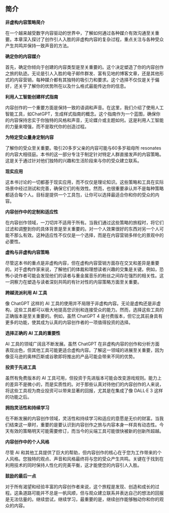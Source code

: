 ## 简介

**非虚构内容策略简介**

在一个越来越受数字内容驱动的世界中，了解如何通过各种媒介有效沟通至关重要。本章深入探讨了创作引人入胜的非虚构内容的复杂过程，重点关注与各种受众产生共鸣并保持一致声音的方法。

**确定你的内容媒介**

首先，确定你倾向于创建的内容类型是至关重要的。这个决定塑造了你的内容创作之旅的轨迹。无论是引人入胜的电子邮件群发、富有见地的博客文章，还是其他形式的内容营销，每种媒介都有其独特的吸引力和要求。这个选择不仅仅是关于偏好，还关乎了解你的优势所在以及什么格式最能传达你的信息。

**利用人工智能创建样式指南**

内容创作的一个重要方面是保持一致的语调和声音。在这里，我们介绍了使用人工智能工具，如ChatGPT，生成样式指南的概念。这个指南作为一个蓝图，确保你的内容保持忠实于你独特的风格和声音，无论媒介或主题如何。这是利用人工智能的力量来增强，而不是取代你的创造过程。

**为特定受众量身定制内容**

了解你的受众至关重要。吸引20多岁父亲的内容可能与60多岁祖母所 resonates 的内容大相径庭。本书的这一部分专注于制定针对特定人群直接发声的内容策略。这是关于通过针对他们独特的兴趣和生活阶段来与你的受众建立联系。

**现实应用**

这本书讨论的一切都基于现实应用，而不仅仅是理论知识。这些策略和工具在实际场景中经过测试和完善，确保它们的有效性。然而，也很重要承认并不是每种策略都适合每个人。目标是提供一个工具包，让你可以选择最适合你和你的受众的内容。

**内容创作中的定制和适应性**

在内容创作领域，一刀切并不适用于所有。当我们通过这些策略的旅程时，将它们过滤和调整到你的具体背景是至关重要的。对一个人效果很好的东西对另一个人可能不那么有效。这种适应性不仅仅是一个选择，而是在内容营销多样化的景观中的必要性。

**虚构与非虚构内容策略**

尽管这本书的重点是非虚构内容，但在虚构内容营销方面存在交叉和差异是重要的。对于虚构作家来说，了解他们的体裁和理想读者兴趣的交集是关键。例如，恐怖小说作者可能会发现他们的读者与重金属音乐的粉丝之间存在强烈的相关性。这一洞察力在塑造与读者深刻共鸣的有针对性的内容策略方面至关重要。

**跨越流派利用 AI 工具**

像 ChatGPT 这样的 AI 工具的使用并不局限于非虚构内容。无论是虚构还是非虚构，这些工具都可以极大地提高您识别和连接受众的能力。然而，选择这些工具的正确版本是至关重要的。例如，虽然 ChatGPT 4 是付费版本，但它比其前身具有更多的功能，使其成为认真的内容创作者的一项值得投资的选择。

**选择正确的 AI 工具的重要性**

AI 工具的领域广阔且不断发展。虽然 ChatGPT 在非虚构内容的创作和分析方面表现出色，但其他工具可能更适合虚构内容。了解这一领域的进展至关重要，因为像亚马逊的奥林匹斯或谷歌即将推出的产品可能会带来不同的优势。

**投资于先进工具**

虽然有免费版本的 AI 工具可用，但投资于先进版本可能会改变游戏规则。能力上的差异不是微小的，而是实质性的。对于那些认真对待他们的内容创作的人来说，将这些工具视为商业投资可以带来显著的回报，尤其是在集成了像 DALL·E 3 这样的功能之后。

**拥抱灵活性和持续学习**

在不断发展的内容创作领域，灵活性和持续学习和适应的意愿是无价的财富。当我们结束这一章时，重要的是要认识到内容创作之旅与内容本身一样具有动态性。今天有效的策略明天可能需要修订，而当今的尖端工具可能很快被新的创新所超越。

**内容创作中的个人风格**

尽管 AI 和其他工具提供了巨大的帮助，但内容创作的核心在于您为工作带来的个人风格。您独特的观点、声音和风格最终将与您的受众产生共鸣。关键在于找到在利用技术的同时保持人性化的完美平衡，这才能使您的内容引人入胜。

**鼓励的最后一点**

对于所有渴望和经验丰富的内容创作者来说，这个旅程是发现、创造和成长的过程。这条道路可能并不总是一帆风顺，但与观众建立联系并表达自己的想法的回报是无法估量的。继续尝试，继续学习，最重要的是，继续创作能够触动你和你的观众的内容。

